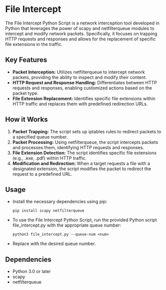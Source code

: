 # File Intercept
The File Intercept Python Script is a network interception tool developed in Python that leverages the power of scapy and netfilterqueue modules to intercept and modify network packets. Specifically, it focuses on trapping HTTP requests and responses and allows for the replacement of specific file extensions in the traffic.

## Key Features
- **Packet Interception:** Utilizes netfilterqueue to intercept network packets, providing the ability to inspect and modify their content.
- **HTTP Request and Response Handling:** Differentiates between HTTP requests and responses, enabling customized actions based on the packet type.
- **File Extension Replacement:** Identifies specific file extensions within HTTP traffic and replaces them with predefined redirection URLs.

## How it Works
1. **Packet Trapping:** The script sets up iptables rules to redirect packets to a specified queue number.
2. **Packet Processing:** Using netfilterqueue, the script intercepts packets and processes them, identifying HTTP requests and responses.
3. **File Extension Detection:** The script identifies specific file extensions (e.g., .exe, .pdf) within HTTP traffic.
4. **Modification and Redirection:** When a target requests a file with a designated extension, the script modifies the packet to redirect the request to a predefined URL.

## Usage
- Install the necessary dependencies using pip:
  
  ```commandline
  pip install scapy netfilterqueue
  ```
- To use the File Intercept Python Script, run the provided Python script file_intercept.py with the appropriate queue number:
  
  ```commandline
  python3 file_intercept.py --queue-num <num>
  ```
- Replace <num> with the desired queue number.

## Dependencies
- Python 3.0 or later
- scapy
- netfilterqueue
